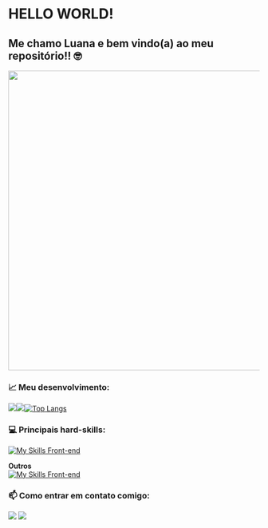 # HELLO WORLD! 
## Me chamo Luana e bem vindo(a) ao meu repositório!! 🤓

<img src="https://media1.giphy.com/media/v1.Y2lkPTc5MGI3NjExdTE3ZXU5dWllY29ycngyajhnZjI4NzAzdGxjbjVwaGlqcWR0Z29udSZlcD12MV9pbnRlcm5hbF9naWZfYnlfaWQmY3Q9Zw/BsJNWf7J70RJS/giphy.webp" width="600px">

### 📈 Meu desenvolvimento:

![](https://github-readme-stats.vercel.app/api?username=luanamcomin&theme=vue-dark&hide_border=false&include_all_commits=false&count_private=false)![](https://github-readme-streak-stats.herokuapp.com/?user=luanamcomin&theme=vue-dark&hide_border=false)[![Top Langs](https://github-readme-stats.vercel.app/api/top-langs/?username=luanamcomin&layout=compact&theme=vue-dark&hide_border=false)](https://github.com/luanamcomin/github-readme-stats)

### 💻 Principais hard-skills: 

[![My Skills Front-end](https://skillicons.dev/icons?i=js,ts,py,nodejs,html,css,mysql,mongodb)](https://skillicons.dev) <br>

**Outros** <br>
[![My Skills Front-end](https://skillicons.dev/icons?i=git,github,npm,vscode,figma)](https://skillicons.dev)

          
### 📫 Como entrar em contato comigo: 

<div>
 <a href="mailto:luana.martinscomin@gmail.com" alt="Gmail">
    <img src="https://img.shields.io/badge/-Gmail-FF0000?style=flat-square&labelColor=FF0000&logo=gmail&logoColor=white&link=luana.martinscomin@gmail.com"/></a>
    
  <a href="https://www.linkedin.com/in/luana-martins-comin/" alt="Linkedin">
    <img src="https://img.shields.io/badge/-Linkedin-0e76a8?style=flat-square&logo=Linkedin&logoColor=white"<a href="https://www.linkedin.com/in/luana-martins-comin/" /></a>
</div>
